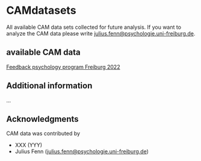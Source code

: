 # CAMdatasets
All available CAM data sets collected for future analysis. If you want to analyze the CAM data please write <julius.fenn@psychologie.uni-freiburg.de>.


## available CAM data
[Feedback psychology program Freiburg 2022](/Feedback%20psychology%20program%20Freiburg%202022)

## Additional information

...



## Acknowledgments

CAM data was contributed by
- XXX (YYY)
- Julius Fenn (<julius.fenn@psychologie.uni-freiburg.de>)